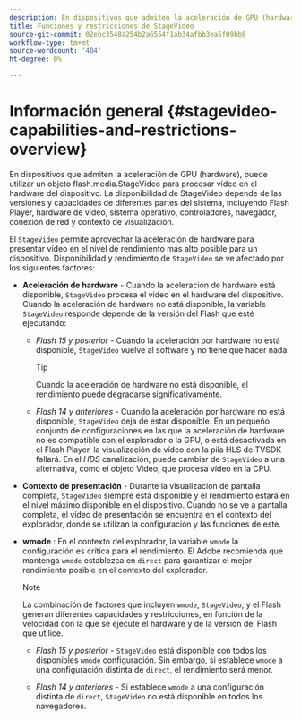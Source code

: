 ```yaml
---
description: En dispositivos que admiten la aceleración de GPU (hardware), puede utilizar un objeto flash.media.StageVideo para procesar vídeo en el hardware del dispositivo. La disponibilidad de StageVideo depende de las versiones y capacidades de diferentes partes del sistema, incluyendo Flash Player, hardware de vídeo, sistema operativo, controladores, navegador, conexión de red y contexto de visualización.
title: Funciones y restricciones de StageVideo
source-git-commit: 02ebc3548a254b2a6554f1ab34afbb3ea5f09bb8
workflow-type: tm+mt
source-wordcount: '404'
ht-degree: 0%

---
```


# Información general {#stagevideo-capabilities-and-restrictions-overview}

En dispositivos que admiten la aceleración de GPU (hardware), puede utilizar un objeto flash.media.StageVideo para procesar vídeo en el hardware del dispositivo. La disponibilidad de StageVideo depende de las versiones y capacidades de diferentes partes del sistema, incluyendo Flash Player, hardware de vídeo, sistema operativo, controladores, navegador, conexión de red y contexto de visualización.

El `StageVideo` permite aprovechar la aceleración de hardware para presentar vídeo en el nivel de rendimiento más alto posible para un dispositivo. Disponibilidad y rendimiento de `StageVideo` se ve afectado por los siguientes factores:

* **Aceleración de hardware** - Cuando la aceleración de hardware está disponible, `StageVideo` procesa el vídeo en el hardware del dispositivo. Cuando la aceleración de hardware no está disponible, la variable `StageVideo` responde depende de la versión del Flash que esté ejecutando:

   * *Flash 15 y posterior* - Cuando la aceleración por hardware no está disponible, `StageVideo` vuelve al software y no tiene que hacer nada.

     >[!TIP]
     >
     >Cuando la aceleración de hardware no está disponible, el rendimiento puede degradarse significativamente.

   * *Flash 14 y anteriores* - Cuando la aceleración por hardware no está disponible, `StageVideo` deja de estar disponible. En un pequeño conjunto de configuraciones en las que la aceleración de hardware no es compatible con el explorador o la GPU, o está desactivada en el Flash Player, la visualización de vídeo con la pila HLS de TVSDK fallará. En el *HDS* canalización, puede cambiar de `StageVideo` a una alternativa, como el objeto Video, que procesa vídeo en la CPU.

* **Contexto de presentación** - Durante la visualización de pantalla completa, `StageVideo` siempre está disponible y el rendimiento estará en el nivel máximo disponible en el dispositivo. Cuando no se ve a pantalla completa, el vídeo de presentación se encuentra en el contexto del explorador, donde se utilizan la configuración y las funciones de este.

* **wmode** : En el contexto del explorador, la variable `wmode` la configuración es crítica para el rendimiento. El Adobe recomienda que mantenga `wmode` establezca en `direct` para garantizar el mejor rendimiento posible en el contexto del explorador.

  >[!NOTE]
  >
  >La combinación de factores que incluyen `wmode`, `StageVideo`, y el Flash generan diferentes capacidades y restricciones, en función de la velocidad con la que se ejecute el hardware y de la versión del Flash que utilice.

   * *Flash 15 y posterior* - `StageVideo` está disponible con todos los disponibles `wmode` configuración. Sin embargo, si establece `wmode` a una configuración distinta de `direct`, el rendimiento será menor.

   * *Flash 14 y anteriores* - Si establece `wmode` a una configuración distinta de `direct`, `StageVideo` no está disponible en todos los navegadores.
